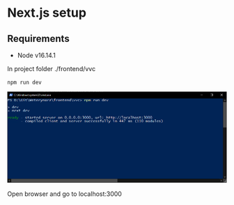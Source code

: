 # Next.js setup

## Requirements
- Node v16.14.1

In project folder ./frontend/vvc
```
npm run dev
```
![Run](next_run_example.png)

Open browser and go to localhost:3000
